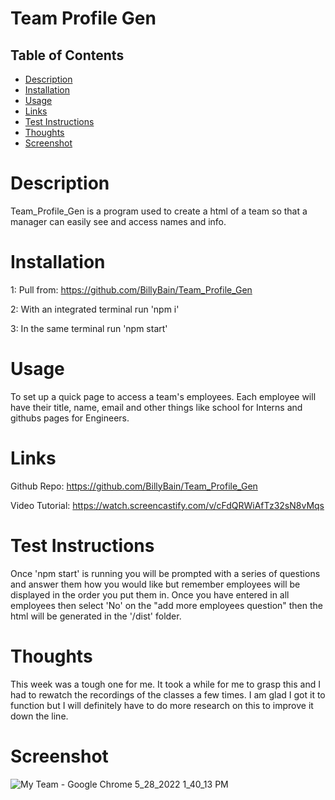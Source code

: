 # Team Profile Gen

## Table of Contents
- [Description](#description)
- [Installation](#installation)
- [Usage](#usage)
- [Links](#links)
- [Test Instructions](#test_instructions)
- [Thoughts](#thoughts)
- [Screenshot](#screenshot)

# Description
Team_Profile_Gen is a program used to create a html of a team so that a manager can easily see and access names and info.

# Installation
1: Pull from: https://github.com/BillyBain/Team_Profile_Gen 

2: With an integrated terminal run 'npm i' 

3: In the same terminal run 'npm start'

# Usage
To set up a quick page to access a team's employees. Each employee will have their title, name, email and other things like school for Interns and githubs pages for Engineers.

# Links
Github Repo: https://github.com/BillyBain/Team_Profile_Gen

Video Tutorial: https://watch.screencastify.com/v/cFdQRWiAfTz32sN8vMqs

# Test Instructions
Once 'npm start' is running you will be prompted with a series of questions and answer them how you would like but remember employees will be displayed in the order you put them in. Once you have entered in all employees then select 'No' on the "add more employees question" then the html will be generated in the '/dist' folder.

# Thoughts
This week was a tough one for me. It took a while for me to grasp this and I had to rewatch the recordings of the classes a few times. I am glad I got it to function but I will definitely have to do more research on this to improve it down the line.

# Screenshot
![My Team - Google Chrome 5_28_2022 1_40_13 PM](https://user-images.githubusercontent.com/100814286/170836782-05b79609-b279-4595-b6dd-2acd05c60bec.png)
